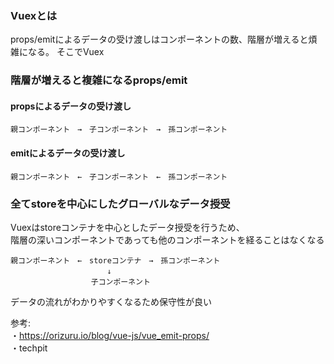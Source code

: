 ### Vuexとは
props/emitによるデータの受け渡しはコンポーネントの数、階層が増えると煩雑になる。
そこでVuex

### 階層が増えると複雑になるprops/emit
#### propsによるデータの受け渡し
```
親コンポーネント　→　子コンポーネント　→　孫コンポーネント　
```
#### emitによるデータの受け渡し
```
親コンポーネント　←　子コンポーネント　←　孫コンポーネント　
```
### 全てstoreを中心にしたグローバルなデータ授受

Vuexはstoreコンテナを中心としたデータ授受を行うため、  
階層の深いコンポーネントであっても他のコンポーネントを経ることはなくなる  

```
親コンポーネント　←　storeコンテナ　→　孫コンポーネント
　　　　　　　　　　　　　↓
             　　　子コンポーネント
```
データの流れがわかりやすくなるため保守性が良い

参考:  
・https://orizuru.io/blog/vue-js/vue_emit-props/  
・techpit
